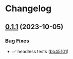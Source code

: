 # Changelog

## [0.1.1](https://github.com/radoslavirha/hikers-book/compare/hikers-book-ui-v0.1.0...hikers-book-ui-v0.1.1) (2023-10-05)


### Bug Fixes

* :white_check_mark: headless tests ([bb45101](https://github.com/radoslavirha/hikers-book/commit/bb45101b73a37ac42eb5f1041b52a8afdaeec8ab))
